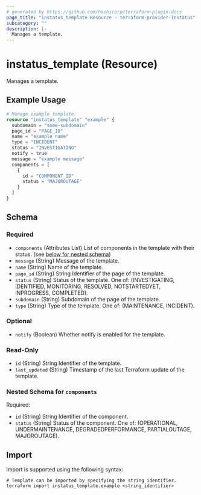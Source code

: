 ```yaml
---
# generated by https://github.com/hashicorp/terraform-plugin-docs
page_title: "instatus_template Resource - terraform-provider-instatus"
subcategory: ""
description: |-
  Manages a template.
---
```


# instatus_template (Resource)

Manages a template.

## Example Usage

```terraform
# Manage example template.
resource "instatus_template" "example" {
  subdomain = "some-subdomain"
  page_id = "PAGE_ID"
  name = "example name"
  type = "INCIDENT"
  status = "INVESTIGATING"
  notify = true
  message = "example message"
  components = [
    {
      id = "COMPONENT_ID"
      status = "MAJOROUTAGE"
    }
  ]
}
```

<!-- schema generated by tfplugindocs -->
## Schema

### Required

- `components` (Attributes List) List of components in the template with their status. (see [below for nested schema](#nestedatt--components))
- `message` (String) Message of the template.
- `name` (String) Name of the template.
- `page_id` (String) String Identifier of the page of the template.
- `status` (String) Status of the template. One of: (INVESTIGATING, IDENTIFIED, MONITORING, RESOLVED, NOTSTARTEDYET, INPROGRESS, COMPLETED).
- `subdomain` (String) Subdomain of the page of the template.
- `type` (String) Type of the template. One of: (MAINTENANCE, INCIDENT).

### Optional

- `notify` (Boolean) Whether notify is enabled for the template.

### Read-Only

- `id` (String) String Identifier of the template.
- `last_updated` (String) Timestamp of the last Terraform update of the template.

<a id="nestedatt--components"></a>
### Nested Schema for `components`

Required:

- `id` (String) String Identifier of the component.
- `status` (String) Status of the component. One of: (OPERATIONAL, UNDERMAINTENANCE, DEGRADEDPERFORMANCE, PARTIALOUTAGE, MAJOROUTAGE).

## Import

Import is supported using the following syntax:

```shell
# Template can be imported by specifying the string identifier.
terraform import instatus_template.example <string_identifier>
```

